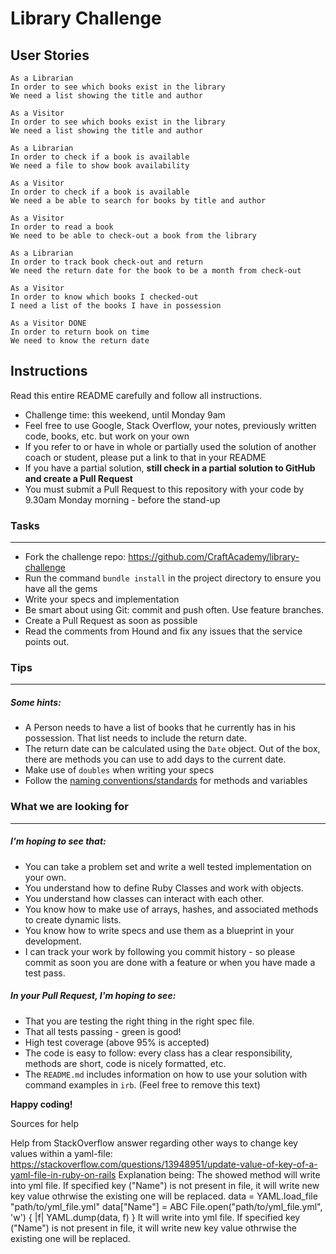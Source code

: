 <h1>Library Challenge</h1>

<h2>User Stories</h2>

``` DONE
As a Librarian
In order to see which books exist in the library 
We need a list showing the title and author 
```

``` DONE
As a Visitor 
In order to see which books exist in the library 
We need a list showing the title and author 
```

```  DONE
As a Librarian 
In order to check if a book is available
We need a file to show book availability
```

``` DONE
As a Visitor
In order to check if a book is available
We need a be able to search for books by title and author
```

``` DONE
As a Visitor
In order to read a book
We need to be able to check-out a book from the library
```

``` DONE
As a Librarian
In order to track book check-out and return
We need the return date for the book to be a month from check-out
```

``` #Need to add checked_out_books method list to person/visitor class
As a Visitor 
In order to know which books I checked-out 
I need a list of the books I have in possession
```

```
As a Visitor DONE
In order to return book on time
We need to know the return date
```


Instructions
-------
Read this entire README carefully and follow all instructions.

* Challenge time: this weekend, until Monday 9am
* Feel free to use Google, Stack Overflow, your notes, previously written code, books, etc. but work on your own
* If you refer to or have in whole or partially used the solution of another coach or student, please put a link to that in your README
* If you have a partial solution, **still check in a partial solution to GitHub and create a Pull Request**
* You must submit a Pull Request to this repository with your code by 9.30am Monday morning - before the stand-up


### Tasks
----

* Fork the challenge repo: https://github.com/CraftAcademy/library-challenge
* Run the command `bundle install` in the project directory to ensure you have all the gems
* Write your specs and implementation
* Be smart about using Git: commit and push often. Use feature branches.
* Create a Pull Request as soon as possible
* Read the comments from Hound and fix any issues that the service points out.

### Tips
----

##### Some hints:
  * A Person needs to have a list of books that he currently has in his possession. That list needs to include the return date.
  * The return date can be calculated using the `Date` object. Out of the box, there are methods you can use to add days to the current date.
  * Make use of `doubles` when writing your specs
  * Follow the [naming conventions/standards](https://craftacademy.gitbooks.io/coding-as-a-craft/content/extras/naming_standards.html) for methods and variables

### What we are looking for
----
##### I'm hoping to see that:
* You can take a problem set and write a well tested implementation on your own.
* You understand how to define Ruby Classes and work with objects.
* You understand how classes can interact with each other.
* You know how to make use of arrays, hashes, and associated methods to create dynamic lists.
* You know how to write specs and use them as a blueprint in your development.
* I can track your work by following you commit history - so please commit as soon you are done with a feature or when you have made a test pass.

##### In your Pull Request, I'm hoping to see:
* That you are testing the right thing in the right spec file.
* That all tests passing - green is good!
* High test coverage (above 95% is accepted)
* The code is easy to follow: every class has a clear responsibility, methods are short, code is nicely formatted, etc.
* The `README.md` includes information on how to use your solution with command examples in `irb`. (Feel free to remove this text)


**Happy coding!**


Sources for help

Help from StackOverflow answer regarding other ways to change key values within a yaml-file: https://stackoverflow.com/questions/13948951/update-value-of-key-of-a-yaml-file-in-ruby-on-rails
Explanation being: The showed method will write into yml file. If specified key ("Name") is not present in file, it will write new key value othrwise the existing one will be replaced.
    data = YAML.load_file "path/to/yml_file.yml"
    data["Name"] = ABC
    File.open("path/to/yml_file.yml", 'w') { |f| YAML.dump(data, f) }
It will write into yml file. If specified key ("Name") is not present in file, it will write new key value othrwise the existing one will be replaced.

